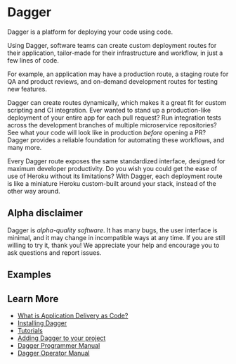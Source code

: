 # Dagger

Dagger is a platform for deploying your code using code.

Using Dagger, software teams can create custom deployment routes for their application, tailor-made for their infrastructure and workflow, in just a few lines of code.

For example, an application may have a production route, a staging route for QA and product reviews, and on-demand development routes for testing new features.

Dagger can create routes dynamically, which makes it a great fit for custom scripting and CI integration. Ever wanted to stand up a production-like deployment of your entire app for each pull request? Run integration tests across the development branches of multiple microservice repositories? See what your code will look like in production *before* opening a PR? Dagger provides a reliable foundation for automating these workflows, and many more.

Every Dagger route exposes the same standardized interface, designed for maximum developer productivity. Do you wish you could get the ease of use of Heroku without its limitations? With Dagger, each deployment route is like a miniature Heroku custom-built around your stack, instead of the other way around.

## Alpha disclaimer

Dagger is *alpha-quality software*. It has many bugs, the user interface is minimal, and it may change in incompatible ways at any time. If you are still willing to try it, thank you! We appreciate your help and encourage you to ask questions and report issues.

## Examples


## Learn More

* [What is Application Delivery as Code?](doc/what_is_adc.md)
* [Installing Dagger](doc/install.md)
* [Tutorials](doc/tutorials.md)
* [Adding Dagger to your project](doc/adding_dagger.md)
* [Dagger Programmer Manual](doc/programmer.md)
* [Dagger Operator Manual](doc/operator.md)
